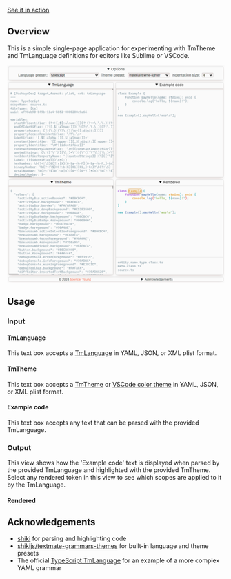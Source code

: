 [See it in action](https://youngspe.github.io/textmate-grammar-playground/)

## Overview

This is a simple single-page application for experimenting with TmTheme and TmLanguage definitions for editors like Sublime or VSCode.

<picture style="width: fit-content">
  <source media="(prefers-color-scheme: dark)" srcset="./screenshot-dark.png">
  <source media="(prefers-color-scheme: light)" srcset="./screenshot.png">
  <img alt="A screenshot of the application" src="./screenshot.png">
</picture>

## Usage

### Input

#### TmLanguage

This text box accepts a [TmLanguage](https://macromates.com/manual/en/language_grammars) in YAML, JSON, or XML plist format.

#### TmTheme

This text box accepts a [TmTheme](https://www.sublimetext.com/docs/color_schemes_tmtheme.html)
or [VSCode color theme](https://code.visualstudio.com/api/extension-guides/color-theme#create-a-new-color-theme) in YAML, JSON, or XML plist format.

#### Example code

This text box accepts any text that can be parsed with the provided TmLanguage.

### Output

This view shows how the 'Example code' text is displayed when parsed by the provided TmLanguage and highlighted with the provided TmTheme.
Select any rendered token in this view to see which scopes are applied to it by the TmLanguage.

#### Rendered

## Acknowledgements

- [shiki](https://shiki.style/) for parsing and highlighting code
- [shikijs/textmate-grammars-themes](https://github.com/shikijs/textmate-grammars-themes) for built-in language and theme presets
- The official [TypeScript TmLanguage](https://github.com/microsoft/TypeScript-TmLanguage) for an example of a more complex YAML grammar
